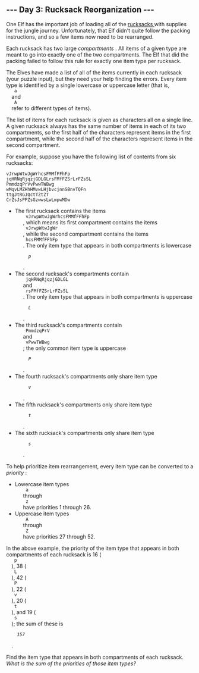 <article class="day-desc">
 <h2>
  --- Day 3: Rucksack Reorganization ---
 </h2>
 <p>
  One Elf has the important job of loading all of the
  <a href="https://en.wikipedia.org/wiki/Rucksack" target="_blank">
   rucksacks
  </a>
  with supplies for the
  <span title="Where there's jungle, there's hijinxs.">
   jungle
  </span>
  journey. Unfortunately, that Elf didn't quite follow the packing instructions, and so a few items now need to be rearranged.
 </p>
 <p>
  Each rucksack has two large
  <em>
   compartments
  </em>
  . All items of a given type are meant to go into exactly one of the two compartments. The Elf that did the packing failed to follow this rule for exactly one item type per rucksack.
 </p>
 <p>
  The Elves have made a list of all of the items currently in each rucksack (your puzzle input), but they need your help finding the errors. Every item type is identified by a single lowercase or uppercase letter (that is,
  <code>
   a
  </code>
  and
  <code>
   A
  </code>
  refer to different types of items).
 </p>
 <p>
  The list of items for each rucksack is given as characters all on a single line. A given rucksack always has the same number of items in each of its two compartments, so the first half of the characters represent items in the first compartment, while the second half of the characters represent items in the second compartment.
 </p>
 <p>
  For example, suppose you have the following list of contents from six rucksacks:
 </p>
 <pre><code>vJrwpWtwJgWrhcsFMMfFFhFp
jqHRNqRjqzjGDLGLrsFMfFZSrLrFZsSL
PmmdzqPrVvPwwTWBwg
wMqvLMZHhHMvwLHjbvcjnnSBnvTQFn
ttgJtRGJQctTZtZT
CrZsJsPPZsGzwwsLwLmpwMDw
</code></pre>
 <ul>
  <li>
   The first rucksack contains the items
   <code>
    vJrwpWtwJgWrhcsFMMfFFhFp
   </code>
   , which means its first compartment contains the items
   <code>
    vJrwpWtwJgWr
   </code>
   , while the second compartment contains the items
   <code>
    hcsFMMfFFhFp
   </code>
   . The only item type that appears in both compartments is lowercase
   <code>
    <em>
     p
    </em>
   </code>
   .
  </li>
  <li>
   The second rucksack's compartments contain
   <code>
    jqHRNqRjqzjGDLGL
   </code>
   and
   <code>
    rsFMfFZSrLrFZsSL
   </code>
   . The only item type that appears in both compartments is uppercase
   <code>
    <em>
     L
    </em>
   </code>
   .
  </li>
  <li>
   The third rucksack's compartments contain
   <code>
    PmmdzqPrV
   </code>
   and
   <code>
    vPwwTWBwg
   </code>
   ; the only common item type is uppercase
   <code>
    <em>
     P
    </em>
   </code>
   .
  </li>
  <li>
   The fourth rucksack's compartments only share item type
   <code>
    <em>
     v
    </em>
   </code>
   .
  </li>
  <li>
   The fifth rucksack's compartments only share item type
   <code>
    <em>
     t
    </em>
   </code>
   .
  </li>
  <li>
   The sixth rucksack's compartments only share item type
   <code>
    <em>
     s
    </em>
   </code>
   .
  </li>
 </ul>
 <p>
  To help prioritize item rearrangement, every item type can be converted to a
  <em>
   priority
  </em>
  :
 </p>
 <ul>
  <li>
   Lowercase item types
   <code>
    a
   </code>
   through
   <code>
    z
   </code>
   have priorities 1 through 26.
  </li>
  <li>
   Uppercase item types
   <code>
    A
   </code>
   through
   <code>
    Z
   </code>
   have priorities 27 through 52.
  </li>
 </ul>
 <p>
  In the above example, the priority of the item type that appears in both compartments of each rucksack is 16 (
  <code>
   p
  </code>
  ), 38 (
  <code>
   L
  </code>
  ), 42 (
  <code>
   P
  </code>
  ), 22 (
  <code>
   v
  </code>
  ), 20 (
  <code>
   t
  </code>
  ), and 19 (
  <code>
   s
  </code>
  ); the sum of these is
  <code>
   <em>
    157
   </em>
  </code>
  .
 </p>
 <p>
  Find the item type that appears in both compartments of each rucksack.
  <em>
   What is the sum of the priorities of those item types?
  </em>
 </p>
</article>

